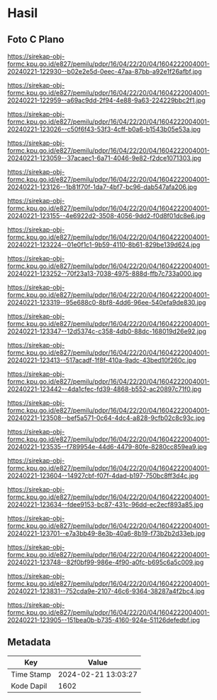 # Hasil

## Foto C Plano

https://sirekap-obj-formc.kpu.go.id/e827/pemilu/pdpr/16/04/22/20/04/1604222004001-20240221-122930--b02e2e5d-0eec-47aa-87bb-a92e1f26afbf.jpg

https://sirekap-obj-formc.kpu.go.id/e827/pemilu/pdpr/16/04/22/20/04/1604222004001-20240221-122959--a69ac9dd-2f94-4e88-9a63-224229bbc2f1.jpg

https://sirekap-obj-formc.kpu.go.id/e827/pemilu/pdpr/16/04/22/20/04/1604222004001-20240221-123026--c50f6f43-53f3-4cff-b0a6-b1543b05e53a.jpg

https://sirekap-obj-formc.kpu.go.id/e827/pemilu/pdpr/16/04/22/20/04/1604222004001-20240221-123059--37acaec1-6a71-4046-9e82-f2dce1071303.jpg

https://sirekap-obj-formc.kpu.go.id/e827/pemilu/pdpr/16/04/22/20/04/1604222004001-20240221-123126--1b81f70f-1da7-4bf7-bc96-dab547afa206.jpg

https://sirekap-obj-formc.kpu.go.id/e827/pemilu/pdpr/16/04/22/20/04/1604222004001-20240221-123155--4e6922d2-3508-4056-9dd2-f0d8f01dc8e6.jpg

https://sirekap-obj-formc.kpu.go.id/e827/pemilu/pdpr/16/04/22/20/04/1604222004001-20240221-123224--01e0f1c1-9b59-4110-8b61-829be139d624.jpg

https://sirekap-obj-formc.kpu.go.id/e827/pemilu/pdpr/16/04/22/20/04/1604222004001-20240221-123252--70f23a13-7038-4975-888d-ffb7c733a000.jpg

https://sirekap-obj-formc.kpu.go.id/e827/pemilu/pdpr/16/04/22/20/04/1604222004001-20240221-123319--95e688c0-8bf8-4dd6-96ee-540efa9de830.jpg

https://sirekap-obj-formc.kpu.go.id/e827/pemilu/pdpr/16/04/22/20/04/1604222004001-20240221-123347--12d5374c-c358-4db0-88dc-168019d26e92.jpg

https://sirekap-obj-formc.kpu.go.id/e827/pemilu/pdpr/16/04/22/20/04/1604222004001-20240221-123413--517acadf-1f8f-410a-9adc-43bed10f260c.jpg

https://sirekap-obj-formc.kpu.go.id/e827/pemilu/pdpr/16/04/22/20/04/1604222004001-20240221-123442--4da1cfec-fd39-4868-b552-ac20897c71f0.jpg

https://sirekap-obj-formc.kpu.go.id/e827/pemilu/pdpr/16/04/22/20/04/1604222004001-20240221-123508--bef5a571-0c64-4dc4-a828-9cfb02c8c93c.jpg

https://sirekap-obj-formc.kpu.go.id/e827/pemilu/pdpr/16/04/22/20/04/1604222004001-20240221-123535--f789954e-44d6-4479-80fe-8280cc859ea9.jpg

https://sirekap-obj-formc.kpu.go.id/e827/pemilu/pdpr/16/04/22/20/04/1604222004001-20240221-123604--14927cbf-f07f-4dad-b197-750bc8ff3d4c.jpg

https://sirekap-obj-formc.kpu.go.id/e827/pemilu/pdpr/16/04/22/20/04/1604222004001-20240221-123634--fdee9153-bc87-431c-96dd-ec2ecf893a85.jpg

https://sirekap-obj-formc.kpu.go.id/e827/pemilu/pdpr/16/04/22/20/04/1604222004001-20240221-123701--e7a3bb49-8e3b-40a6-8b19-f73b2b2d33eb.jpg

https://sirekap-obj-formc.kpu.go.id/e827/pemilu/pdpr/16/04/22/20/04/1604222004001-20240221-123748--82f0bf99-986e-4f90-a0fc-b695c6a5c009.jpg

https://sirekap-obj-formc.kpu.go.id/e827/pemilu/pdpr/16/04/22/20/04/1604222004001-20240221-123831--752cda9e-2107-46c6-9364-38287a4f2bc4.jpg

https://sirekap-obj-formc.kpu.go.id/e827/pemilu/pdpr/16/04/22/20/04/1604222004001-20240221-123905--151bea0b-b735-4160-924e-51126defedbf.jpg


## Metadata

| Key        | Value               |
| ---------- | ------------------- |
| Time Stamp | 2024-02-21 13:03:27 |
| Kode Dapil | 1602                |



